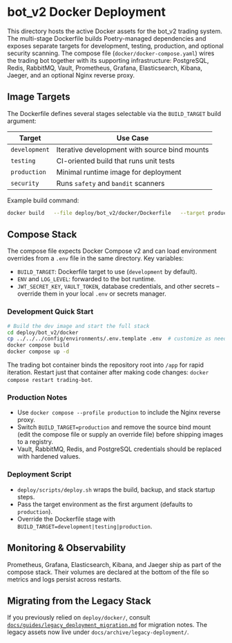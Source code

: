 # bot_v2 Docker Deployment

This directory hosts the active Docker assets for the bot_v2 trading system. The
multi-stage Dockerfile builds Poetry-managed dependencies and exposes
separate targets for development, testing, production, and optional security scanning. The
compose file (`docker/docker-compose.yaml`) wires the trading bot together with its supporting
infrastructure: PostgreSQL, Redis, RabbitMQ, Vault, Prometheus, Grafana, Elasticsearch, Kibana,
Jaeger, and an optional Nginx reverse proxy.

## Image Targets
The Dockerfile defines several stages selectable via the `BUILD_TARGET` build argument:

| Target        | Use Case                                      |
|---------------|-----------------------------------------------|
| `development` | Iterative development with source bind mounts |
| `testing`     | CI-oriented build that runs unit tests        |
| `production`  | Minimal runtime image for deployment         |
| `security`    | Runs `safety` and `bandit` scanners           |

Example build command:
```bash
docker build   --file deploy/bot_v2/docker/Dockerfile   --target production   --tag gpt-trader/bot_v2:production   .
```

## Compose Stack
The compose file expects Docker Compose v2 and can load environment overrides from a `.env`
file in the same directory. Key variables:

- `BUILD_TARGET`: Dockerfile target to use (`development` by default).
- `ENV` and `LOG_LEVEL`: forwarded to the bot runtime.
- `JWT_SECRET_KEY`, `VAULT_TOKEN`, database credentials, and other secrets – override them in
  your local `.env` or secrets manager.

### Development Quick Start
```bash
# Build the dev image and start the full stack
cd deploy/bot_v2/docker
cp ../../../config/environments/.env.template .env  # customize as needed
docker compose build
docker compose up -d
```
The trading bot container binds the repository root into `/app` for rapid iteration. Restart
just that container after making code changes: `docker compose restart trading-bot`.

### Production Notes
- Use `docker compose --profile production` to include the Nginx reverse proxy.
- Switch `BUILD_TARGET=production` and remove the source bind mount (edit the compose file or
  supply an override file) before shipping images to a registry.
- Vault, RabbitMQ, Redis, and PostgreSQL credentials should be replaced with hardened values.

### Deployment Script
- `deploy/scripts/deploy.sh` wraps the build, backup, and stack startup steps.
- Pass the target environment as the first argument (defaults to `production`).
- Override the Dockerfile stage with `BUILD_TARGET=development|testing|production`.

## Monitoring & Observability
Prometheus, Grafana, Elasticsearch, Kibana, and Jaeger ship as part of the compose stack. Their
volumes are declared at the bottom of the file so metrics and logs persist across restarts.

## Migrating from the Legacy Stack
If you previously relied on `deploy/docker/`, consult
[`docs/guides/legacy_deployment_migration.md`](../../docs/guides/legacy_deployment_migration.md)
for migration notes. The legacy assets now live under `docs/archive/legacy-deployment/`.
